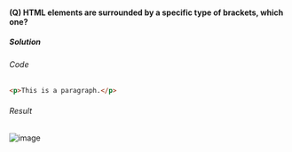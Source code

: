 #### (Q) HTML elements are surrounded by a specific type of brackets, which one?

<h5>Solution</h5>

###### Code

```HTML
<p>This is a paragraph.</p>
```

###### Result

![image](https://github.com/gurjeetsinghvirdee/W3Schools-Frontend-Development-Exercises/assets/73753957/74dac7b0-5931-4c5a-b499-c0ce297282c6)
